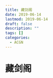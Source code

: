 ```yaml
---
title: 藏剑阁
date: 2019-06-14
lastmod: 2019-06-14
draft: false
description: ""
tags: []
categories:
  - ACGN
---
```


# 藏剑阁
